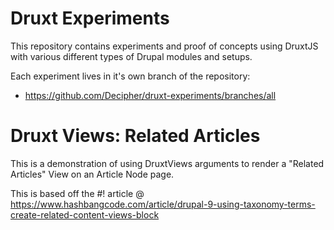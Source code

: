 # Druxt Experiments

This repository contains experiments and proof of concepts using DruxtJS with various different types of Drupal modules and setups.

Each experiment lives in it's own branch of the repository:
- https://github.com/Decipher/druxt-experiments/branches/all


# Druxt Views: Related Articles

This is a demonstration of using DruxtViews arguments to render a "Related Articles" View on an Article Node page.

This is based off the #! article @ https://www.hashbangcode.com/article/drupal-9-using-taxonomy-terms-create-related-content-views-block
